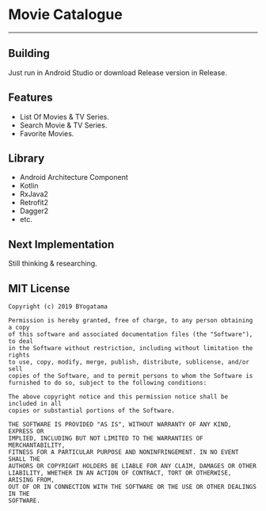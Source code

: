 # Movie Catalogue
-----------------------------------------------------------
## Building
Just run in Android Studio or download Release version in Release.

## Features
- List Of Movies & TV Series.
- Search Movie & TV Series.
- Favorite Movies.

## Library
- Android Architecture Component
- Kotlin
- RxJava2
- Retrofit2
- Dagger2
- etc.

## Next Implementation
Still thinking & researching.

## MIT License
```
Copyright (c) 2019 BYogatama

Permission is hereby granted, free of charge, to any person obtaining a copy
of this software and associated documentation files (the "Software"), to deal
in the Software without restriction, including without limitation the rights
to use, copy, modify, merge, publish, distribute, sublicense, and/or sell
copies of the Software, and to permit persons to whom the Software is
furnished to do so, subject to the following conditions:

The above copyright notice and this permission notice shall be included in all
copies or substantial portions of the Software.

THE SOFTWARE IS PROVIDED "AS IS", WITHOUT WARRANTY OF ANY KIND, EXPRESS OR
IMPLIED, INCLUDING BUT NOT LIMITED TO THE WARRANTIES OF MERCHANTABILITY,
FITNESS FOR A PARTICULAR PURPOSE AND NONINFRINGEMENT. IN NO EVENT SHALL THE
AUTHORS OR COPYRIGHT HOLDERS BE LIABLE FOR ANY CLAIM, DAMAGES OR OTHER
LIABILITY, WHETHER IN AN ACTION OF CONTRACT, TORT OR OTHERWISE, ARISING FROM,
OUT OF OR IN CONNECTION WITH THE SOFTWARE OR THE USE OR OTHER DEALINGS IN THE
SOFTWARE.
```
